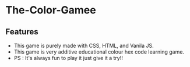 # The-Color-Gamee
## Features
* This game is purely made with CSS, HTML, and Vanila JS.
* This game is very additive educational colour hex code learning game.
* PS : It's always fun to play it just give it a try!!
